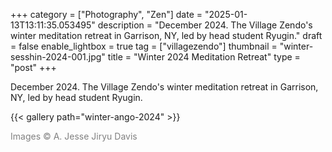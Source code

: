 +++
category = ["Photography", "Zen"]
date = "2025-01-13T13:11:35.053495"
description = "December 2024. The Village Zendo's winter meditation retreat in Garrison, NY, led by head student Ryugin."
draft = false
enable_lightbox = true
tag = ["villagezendo"]
thumbnail = "winter-sesshin-2024-001.jpg"
title = "Winter 2024 Meditation Retreat"
type = "post"
+++

December 2024. The Village Zendo's winter meditation retreat in Garrison, NY, led by head student Ryugin.

{{< gallery path="winter-ango-2024" >}}

<span style="color: gray">Images &copy; A. Jesse Jiryu Davis</span>
